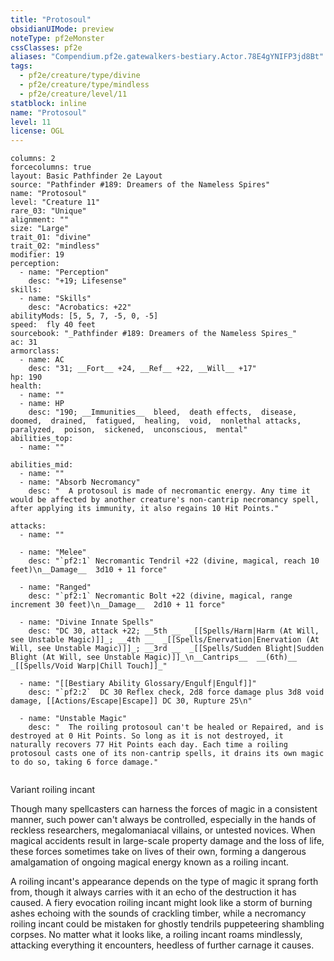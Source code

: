 ```yaml
---
title: "Protosoul"
obsidianUIMode: preview
noteType: pf2eMonster
cssClasses: pf2e
aliases: "Compendium.pf2e.gatewalkers-bestiary.Actor.78E4gYNIFP3jd8Bt" 
tags:
  - pf2e/creature/type/divine
  - pf2e/creature/type/mindless
  - pf2e/creature/level/11
statblock: inline
name: "Protosoul"
level: 11
license: OGL
---
```


```statblock
columns: 2
forcecolumns: true
layout: Basic Pathfinder 2e Layout
source: "Pathfinder #189: Dreamers of the Nameless Spires"
name: "Protosoul"
level: "Creature 11"
rare_03: "Unique"
alignment: ""
size: "Large"
trait_01: "divine"
trait_02: "mindless"
modifier: 19
perception:
  - name: "Perception"
    desc: "+19; Lifesense"
skills:
  - name: "Skills"
    desc: "Acrobatics: +22"
abilityMods: [5, 5, 7, -5, 0, -5]
speed:  fly 40 feet
sourcebook: "_Pathfinder #189: Dreamers of the Nameless Spires_"
ac: 31
armorclass:
  - name: AC
    desc: "31; __Fort__ +24, __Ref__ +22, __Will__ +17"
hp: 190
health:
  - name: ""
  - name: HP
    desc: "190; __Immunities__  bleed,  death effects,  disease,  doomed,  drained,  fatigued,  healing,  void,  nonlethal attacks,  paralyzed,  poison,  sickened,  unconscious,  mental"
abilities_top:
  - name: ""

abilities_mid:
  - name: ""
  - name: "Absorb Necromancy"
    desc: "  A protosoul is made of necromantic energy. Any time it would be affected by another creature's non-cantrip necromancy spell, after applying its immunity, it also regains 10 Hit Points."

attacks:
  - name: ""

  - name: "Melee"
    desc: "`pf2:1` Necromantic Tendril +22 (divine, magical, reach 10 feet)\n__Damage__  3d10 + 11 force"

  - name: "Ranged"
    desc: "`pf2:1` Necromantic Bolt +22 (divine, magical, range increment 30 feet)\n__Damage__  2d10 + 11 force"

  - name: "Divine Innate Spells"
    desc: "DC 30, attack +22; __5th __  _[[Spells/Harm|Harm (At Will, see Unstable Magic)]]_; __4th __  _[[Spells/Enervation|Enervation (At Will, see Unstable Magic)]]_; __3rd __  _[[Spells/Sudden Blight|Sudden Blight (At Will, see Unstable Magic)]]_\n__Cantrips__  __(6th)__ _[[Spells/Void Warp|Chill Touch]]_"

  - name: "[[Bestiary Ability Glossary/Engulf|Engulf]]"
    desc: "`pf2:2`  DC 30 Reflex check, 2d8 force damage plus 3d8 void damage, [[Actions/Escape|Escape]] DC 30, Rupture 25\n"

  - name: "Unstable Magic"
    desc: "  The roiling protosoul can't be healed or Repaired, and is destroyed at 0 Hit Points. So long as it is not destroyed, it naturally recovers 77 Hit Points each day. Each time a roiling protosoul casts one of its non-cantrip spells, it drains its own magic to do so, taking 6 force damage."
 
```


Variant roiling incant

Though many spellcasters can harness the forces of magic in a consistent manner, such power can't always be controlled, especially in the hands of reckless researchers, megalomaniacal villains, or untested novices. When magical accidents result in large-scale property damage and the loss of life, these forces sometimes take on lives of their own, forming a dangerous amalgamation of ongoing magical energy known as a roiling incant.

A roiling incant's appearance depends on the type of magic it sprang forth from, though it always carries with it an echo of the destruction it has caused. A fiery evocation roiling incant might look like a storm of burning ashes echoing with the sounds of crackling timber, while a necromancy roiling incant could be mistaken for ghostly tendrils puppeteering shambling corpses. No matter what it looks like, a roiling incant roams mindlessly, attacking everything it encounters, heedless of further carnage it causes.
